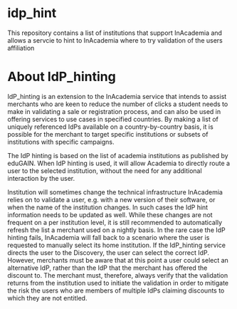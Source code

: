 # idp_hint
This repository contains a list of institutions that support InAcademia and allows a servcie to hint to InAcademia where to try validation of the users affiliation

# About IdP_hinting 
IdP_hinting is an extension to the InAcademia service that intends to assist merchants who are keen to reduce the number of clicks a student needs to make in validating a sale or registration process, and can also be used in offering services to use cases in specified countries. By making a list of uniquely referenced IdPs available on a country-by-country basis, it is possible for the merchant to target specific institutions or subsets of institutions with specific campaigns.

The IdP hinting is based on the list of academia institutions as published by eduGAIN. When IdP hinting is used, it will allow Academia to directly route a user to the selected institution, without the need for any additional interaction by the user.

Institution will sometimes change the technical infrastructure InAcademia relies on to validate a user, e.g. with a new version of their software, or when the name of the institution changes. In such cases the IdP hint information needs to be updated as well. While these changes are not frequent on a per institution level, it is still recommended to automatically refresh the list a merchant used on a nightly basis. In the rare case the IdP hinting fails, InAcademia will fall back to a scenario where the user is requested to manually select its home institution. If the IdP_hinting service directs the user to the Discovery, the user can select the correct IdP. However, merchants must be aware that at this point a user could select an alternative IdP, rather than the IdP that the merchant has offered the discount to. The merchant must, therefore, always verify that the validation returns from the institution used to initiate the validation in order to mitigate the risk the users who are members of multiple IdPs claiming discounts to which they are not entitled.
